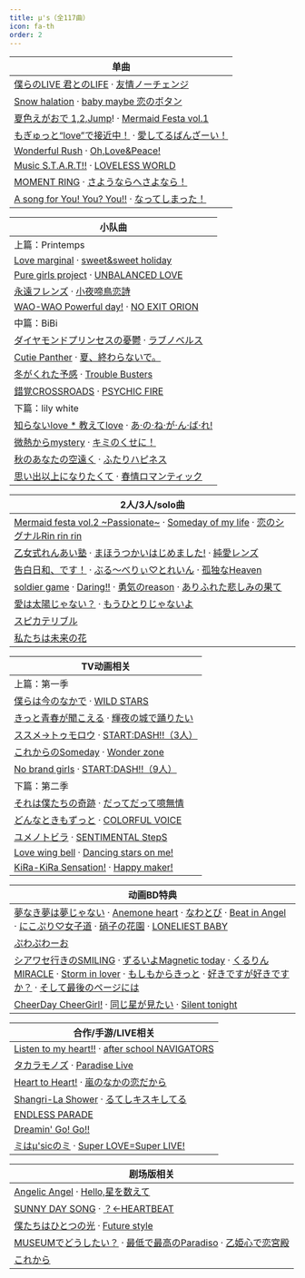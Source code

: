 ```yaml
---
title: μ's（全117曲）
icon: fa-th
order: 2
---
```


|单曲|
|-|
|[僕らのLIVE 君とのLIFE](2010/08/13/僕らのLIVE-君とのLIFE.html) · [友情ノーチェンジ](2010/08/13/友情ノーチェンジ.html)|
|[Snow halation](2010/12/22/Snow-halation.html) · [baby maybe 恋のボタン](2010/12/22/baby-maybe-恋のボタン.html)|
|[夏色えがおで 1,2,Jump](2011/08/24/夏色えがおで-1,2,Jump!.html)! · [Mermaid Festa vol.1](2011/08/24/Mermaid-Festa-vol.1.html)|
|[もぎゅっと“love”で接近中！](2012/02/15/もぎゅっと-love-で接近中.html) · [愛してるばんざーい！](2012/02/15/愛してるばんざーい.html)|
|[Wonderful Rush](2012/09/05/Wonderful-Rush.html) · [Oh,Love&Peace!](2012/09/05/Oh,Love&Peace!.html)|
|[Music S.T.A.R.T!!](2013/11/27/Music-S.T.A.R.T!!.html) · [LOVELESS WORLD](2013/11/27/LOVELESS-WORLD.html)|
|[MOMENT RING](2016/03/02/MOMENT-RING.html) · [さようならへさよなら！](2016/03/02/さようならへさよなら.html)|
|[A song for You! You? You!!](2020/03/25/A-song-for-You-You-You!!.html) · [なってしまった！](2020/03/25/なってしまった!.html)|

|小队曲|
|-|
|上篇：Printemps|
|[Love marginal](2011/05/25/Love-marginal.html) · [sweet&sweet holiday](2011/05/25/sweet&sweet-holiday.html)|
|[Pure girls project](2013/08/21/Pure-girls-project.html) · [UNBALANCED LOVE](2013/08/21/UNBALANCED-LOVE.html)|
|[永遠フレンズ](2014/11/12/永遠フレンズ.html) · [小夜啼鳥恋詩](2014/11/12/小夜啼鳥恋詩.html)|
|[WAO-WAO Powerful day!](2015/11/25/WAO-WAO-Powerful-day!.html) · [NO EXIT ORION](2015/11/25/NO-EXIT-ORION.html)|
|中篇：BiBi|
|[ダイヤモンドプリンセスの憂鬱](2011/06/22/ダイヤモンドプリンセスの憂鬱.html) · [ラブノベルス](2011/06/22/ラブノベルス.html)|
|[Cutie Panther](2013/07/24/Cutie-Panther.html) · [夏、終わらないで。](2013/07/24/夏-終わらないで.html)|
|[冬がくれた予感](2014/12/24/冬がくれた予感.html) · [Trouble Busters](2014/12/24/Trouble-Busters.html)|
|[錯覚CROSSROADS](2016/01/20/錯覚CROSSROADS.html) · [PSYCHIC FIRE](2016/01/20/PSYCHIC-FIRE.html)|
|下篇：lily white|
|[知らないlove * 教えてlove](2011/07/27/知らないlove-教えてlove.html) · [あ·の·ね·が·ん·ば·れ!](2011/07/27/あ-の-ね-が-ん-ば-れ!.html)|
|[微熱からmystery](2013/06/26/微熱からmystery.html) · [キミのくせに！](2013/06/26/キミのくせに.html)|
|[秋のあなたの空遠く](2014/11/26/秋のあなたの空遠く.html) · [ふたりハピネス](2014/11/26/ふたりハピネス.html)|
|[思い出以上になりたくて](2015/12/23/思い出以上になりたくて.html) · [春情ロマンティック](2015/12/23/春情ロマンティック.html)|

|2人/3人/solo曲|
|-|
|[Mermaid festa vol.2 ~Passionate~](2012/04/25/Mermaid-festa-vol.2-~Passionate~.html) · [Someday of my life](2012/04/25/Someday-of-my-life.html) · [恋のシグナルRin rin rin](2012/04/25/恋のシグナルRin-rin-rin.html)|
|[乙女式れんあい塾](2012/05/23/乙女式れんあい塾.html) · [まほうつかいはじめました!](2012/05/23/まほうつかいはじめました!.html) · [純愛レンズ](2012/05/23/純愛レンズ.html)|
|[告白日和、です！](2012/06/27/告白日和-です.html) · [ぶる～べりぃ♡とれいん](2012/06/27/ぶる-べりぃ-とれいん.html) · [孤独なHeaven](2012/06/27/孤独なHeaven.html)|
|[soldier game](2012/07/25/soldier-game.html) · [Daring!!](2012/07/25/Daring!!.html) · [勇気のreason](2012/07/25/勇気のreason.html) · [ありふれた悲しみの果て](2012/07/25/ありふれた悲しみの果て.html)|
|[愛は太陽じゃない？](2012/01/25/愛は太陽じゃない.html) · [もうひとりじゃないよ](2012/01/25/もうひとりじゃないよ.html)|
|[スピカテリブル](2011/12/14/スピカテリブル.html)|
|[私たちは未来の花](2011/11/23/私たちは未来の花.html)|

|TV动画相关|
|-|
|上篇：第一季|
|[僕らは今のなかで](2013/01/23/僕らは今のなかで.html) · [WILD STARS](2013/01/23/WILD-STARS.html)|
|[きっと青春が聞こえる](2013/02/06/きっと青春が聞こえる.html) · [輝夜の城で踊りたい](2013/02/06/輝夜の城で踊りたい.html)|
|[ススメ→トゥモロウ](2013/02/20/ススメ-トゥモロウ.html) · [START:DASH!!（3人）](2013/02/20/START-DASH!!-3人.html)|
|[これからのSomeday](2013/03/06/これからのSomeday.html) · [Wonder zone](2013/03/06/Wonder-zone.html)|
|[No brand girls](2013/04/03/No-brand-girls.html) · [START:DASH!!（9人）](2013/04/03/START-DASH!!-9人.html)|
|下篇：第二季|
|[それは僕たちの奇跡](2014/04/23/それは僕たちの奇跡.html) · [だってだって噫無情](2014/04/23/だってだって噫無情.html)|
|[どんなときもずっと](2014/05/08/どんなときもずっと.html) · [COLORFUL VOICE](2014/05/08/COLORFUL-VOICE.html)|
|[ユメノトビラ](2014/05/28/ユメノトビラ.html) · [SENTIMENTAL StepS](2014/05/28/SENTIMENTAL-StepS.html)|
|[Love wing bell](2014/06/11/Love-wing-bell.html) · [Dancing stars on me!](2014/06/11/Dancing-stars-on-me!.html)|
|[KiRa-KiRa Sensation!](2014/07/09/KiRa-KiRa-Sensation!.html) · [Happy maker!](2014/07/09/Happy-maker!.html)|

|动画BD特典|
|-|
|[夢なき夢は夢じゃない](2013/03/22/夢なき夢は夢じゃない.html) · [Anemone heart](2013/04/24/Anemone-heart.html) · [なわとび](2013/05/28/なわとび.html) · [Beat in Angel](2013/06/21/Beat-in-Angel.html) · [にこぷり♡女子道](2013/07/26/にこぷり-女子道.html) · [硝子の花園](2013/08/28/硝子の花園.html) · [LONELIEST BABY](2013/09/25/LONELIEST-BABY.html)|
|[ぷわぷわーお](2013/09/25/ぷわぷわーお.html)|
|[シアワセ行きのSMILING](2014/06/20/シアワセ行きのSMILING.html) · [ずるいよMagnetic today](2014/07/25/ずるいよMagnetic-today.html) · [くるりんMIRACLE](2014/08/27/くるりんMIRACLE.html) · [Storm in lover](2014/09/24/Storm-in-lover.html) · [もしもからきっと](2014/10/29/もしもからきっと.html) · [好きですが好きですか？](2014/11/21/好きですが好きですか.html) · [そして最後のページには](2014/12/25/そして最後のページには.html)|
|[CheerDay CheerGirl!](2014/12/25/CheerDay-CheerGirl!.html) · [同じ星が見たい](2014/12/25/同じ星が見たい.html) · [Silent tonight](2014/12/25/Silent-tonight.html)|

|合作/手游/LIVE相关|
|-|
|[Listen to my heart!!](2012/10/17/Listen-to-my-heart!!.html) · [after school NAVIGATORS](2012/10/17/after-school-NAVIGATORS.html)|
|[タカラモノズ](2014/01/29/タカラモノズ.html) · [Paradise Live](2014/01/29/Paradise-Live.html)|
|[Heart to Heart!](2015/10/28/Heart-to-Heart!.html) · [嵐のなかの恋だから](2015/10/28/嵐のなかの恋だから.html)|
|[Shangri-La Shower](2014/10/01/Shangri-La-Shower.html) · [るてしキスキしてる](2014/10/01/るてしキスキしてる.html)|
|[ENDLESS PARADE](2014/07/23/ENDLESS-PARADE.html)|
|[Dreamin' Go! Go!!](2015/09/30/Dreamin'-Go!-Go!!.html)|
|[ミはμ'sicのミ](2015/04/22/ミはμ'sicのミ.html) · [Super LOVE=Super LIVE!](2015/04/22/Super-LOVE=Super-LIVE!.html)|

|剧场版相关|
|-|
|[Angelic Angel](2015/07/01/Angelic-Angel.html) · [Hello,星を数えて](2015/07/01/Hello,星を数えて.html)|
|[SUNNY DAY SONG](2015/07/08/SUNNY-DAY-SONG.html) · [？←HEARTBEAT](2015/07/08/HEARTBEAT.html)|
|[僕たちはひとつの光](2015/07/15/僕たちはひとつの光.html) · [Future style](2015/07/15/Future-style.html)|
|[MUSEUMでどうしたい？](2015/05/23/MUSEUMでどうしたい.html) · [最低で最高のParadiso](2015/05/23/最低で最高のParadiso.html) · [乙姫心で恋宮殿](2015/05/23/乙姫心で恋宮殿.html)|
|[これから](2015/12/25/これから.html)|
